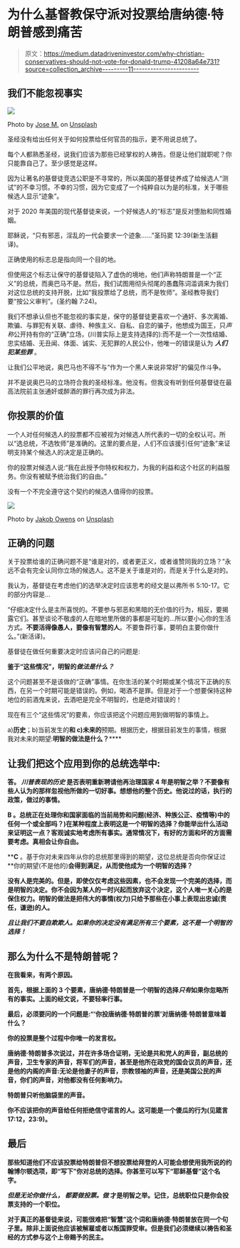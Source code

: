 # 为什么基督教保守派对投票给唐纳德·特朗普感到痛苦

> 原文：<https://medium.datadriveninvestor.com/why-christian-conservatives-should-not-vote-for-donald-trump-41208a64e731?source=collection_archive---------11----------------------->

## 我们不能忽视事实

![](img/7a4cfee13cb5346a0682f93775ce4a77.png)

Photo by [Jose M.](https://unsplash.com/@vote4jose?utm_source=medium&utm_medium=referral) on [Unsplash](https://unsplash.com?utm_source=medium&utm_medium=referral)

圣经没有给出任何关于如何投票给任何官员的指示，更不用说总统了。

每个人都熟悉圣经，说我们应该为那些已经掌权的人祷告。但是让他们就职呢？你只能靠自己了。至少感觉是这样。

因为让著名的基督徒竞选公职是不寻常的，所以美国的基督徒养成了给候选人“测试”的不幸习惯。不幸的习惯，因为它变成了一个纯粹自以为是的标准，关于哪些候选人显示“迹象”。

对于 2020 年美国的现代基督徒来说，一个好候选人的“标志”是反对堕胎和同性婚姻。

耶稣说，“只有邪恶，淫乱的一代会要求一个迹象……”圣玛窦 12:39(新生活翻译)。

正确使用的标志总是指向同一个目的地。

但使用这个标志让保守的基督徒陷入了虚伪的境地，他们声称特朗普是一个“正义”的总统，而奥巴马不是。然后，我们试图用彻头彻尾的愚蠢陈词滥调来为我们对这位总统的支持开脱，比如“我投票给了总统，而不是牧师”。圣经教导我们要“按公义审判”。(圣约翰 7:24)。

我们不想承认但也不能忽视的事实是，保守的基督徒更喜欢一个通奸、多次离婚、欺骗、与罪犯有关联、虐待、种族主义、自私、自恋的骗子，他想成为国王，只*声称*公开持有你的“正确”立场，(川普实际上是支持选择的):而不是一个一次性结婚、忠实结婚、无丑闻、体面、诚实、无犯罪的人民公仆，他唯一的错误是认为 ***人们犯某些罪*** 。

让我们公平地说，奥巴马也不得不与“作为一个黑人来说非常好”的偏见作斗争。

并不是说奥巴马的立场符合我的圣经标准。他没有。但我没有听到任何基督徒在最高法院前主张通奸或醉酒的罪行再次成为非法。

## 你投票的价值

一个人对任何候选人的投票都不应被视为对候选人所代表的一切的全权认可。所以“选总统，不选牧师”是准确的。这里的要点是，人们不应该援引任何“迹象”来证明支持某个候选人的决定是正确的。

你的投票对候选人说:“我在此授予你特权和权力，为我的利益和这个社区的利益服务。你没有被赋予统治我们的自由。”

没有一个不完全遵守这个契约的候选人值得你的投票。

![](img/edd5ef34ecf0b6e7df55fab1e0f64bf3.png)

Photo by [Jakob Owens](https://unsplash.com/@jakobowens1?utm_source=medium&utm_medium=referral) on [Unsplash](https://unsplash.com?utm_source=medium&utm_medium=referral)

## 正确的问题

关于投票给谁的正确问题不是“谁是对的，或者更正义，或者谁赞同我的立场？”永远不会有完全认同你立场的候选人。这不是关于谁是对的，而是关于什么是对的。

我认为，基督徒在考虑他们的选举决定时应该思考的经文是以弗所书 5:10-17。它的部分内容是…

“仔细决定什么是主所喜悦的。不要参与邪恶和黑暗的无价值的行为，相反，要揭露它们。甚至谈论不敬虔的人在暗地里所做的事都是可耻的…所以要小心你的生活方式。**不要活得像愚人，要像有智慧的人**。不要鲁莽行事，要明白主要你做什么。”(新活译)。

基督徒在做任何重要决定时应该问自己的问题是:

**鉴于“这些情况”，明智的*做法是什么？***

这个问题甚至不是该做的“正确”事情。在你生活的某个时期或某个情况下正确的东西，在另一个时期可能是错误的。例如，喝酒不是罪。但是对于一个想要保持这种地位的前酒鬼来说，去酒吧是完全不明智的，也是绝对错误的！

现在有三个“这些情况”的要素，你应该把这个问题应用到做明智的事情上。

a)**历史**；b)当前发生的**和 c)未来的**预期。根据历史，根据目前发生的事情，根据我对未来的期望:**明智的做法是什么？******

## **让我们把这个应用到你的总统选举中:**

****答**。 ***川普表现的历史*** 是否表明重新聘请他再治理国家 4 年是明智之举？不要像有些人认为的那样忽视他所做的一切好事。想想他的整个历史。他说过的话，执行的政策，做过的事情。**

****B** 。总统正在处理你和国家面临的**当前局势和问题**(经济、种族公正、疫情等)中的任何一个或全部吗？)在某种程度上表明这是一个明智的选择？你能举出什么活动来证明这一点？客观诚实地考虑所有事实。通常情况下，有好的方面和坏的方面需要考虑。真相会让你自由。**

****C** 。基于你对未来四年从你的总统那里得到的期望，这位总统是否向你保证过**你的期望(不是他的)**会得到满足，从而使他成为一个明智的选择？**

**没有人是完美的。但是，即使仅仅考虑这些因素，也不会发现一个完美的选择，而是明智的决定。你不会因为某人的一时兴起而放弃这个决定，这个人唯一关心的是保住权力。明智的做法是把伟大的事情(权力)只给予那些在小事上表现出忠诚(责任，谦逊)的人。**

*****且让我们不要自欺欺人。如果你的决定没有满足所有三个要素，这不是一个明智的选择！*****

## **那么为什么不是特朗普呢？**

**在我看来，有两个原因。**

**首先，根据上面的 3 个要素，唐纳德·特朗普是一个明智的选择*只有*如果你忽略所有的事实。上面的经文说，不要轻率行事。**

**最后，必须要问的一个问题是:“‘你投唐纳德·特朗普的票’对唐纳德·特朗普意味着什么？**

**你的投票是整个过程中你唯一的发言权。**

**唐纳德·特朗普多次说过，并在许多场合证明，无论是共和党人的声音，副总统的声音，卫生专家的声音，将军们的声音，甚至是他所在政党的国会议员的声音，还是他的内阁的声音:无论是他妻子的声音，宗教领袖的声音，还是美国公民的声音，你们的声音，对他都没有任何影响力。**

**特朗普只听他脑袋里的声音。**

**你不应该把你的声音给任何拒绝信守诺言的人。这可能是一个傻瓜的行为(见箴言 17:12，23:9)。**

## **最后**

**那些知道他们不应该投票给特朗普但不想投票给拜登的人可能会想使用我所说的约翰博尔顿选项，即“写下”你对总统的选择。你甚至可以写下“耶稣基督”这个名字。**

***但是无论你做什么，* ***都要做投票。做*** 才是明智之举。记住，总统职位只是你会投票支持的一个职位。**

**对于真正的基督徒来说，可能很难把“智慧”这个词和唐纳德·特朗普放在同一个句子里。除非上面说他应该被解雇或者以叛国罪受审。但是我们必须继续以祷告和圣经的方式参与这个上帝赐予的民主。**